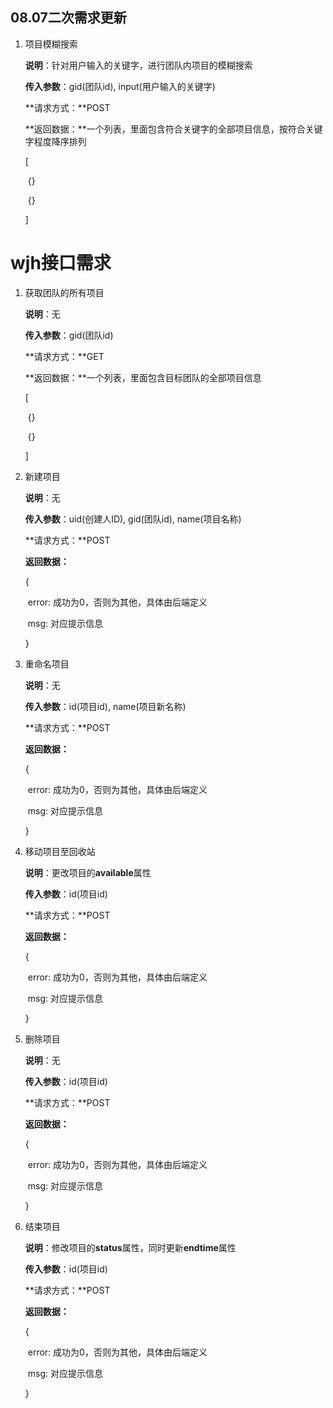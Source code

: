 ## 08.07二次需求更新

1. 项目模糊搜索

   **说明**：针对用户输入的关键字，进行团队内项目的模糊搜索

   **传入参数**：gid(团队id), input(用户输入的关键字)

   **请求方式：**POST

   **返回数据：**一个列表，里面包含符合关键字的全部项目信息，按符合关键字程度降序排列

   [

   ​	{}

   ​	{}

   ]





# wjh接口需求

1. 获取团队的所有项目

   **说明**：无

   **传入参数**：gid(团队id)

   **请求方式：**GET

   **返回数据：**一个列表，里面包含目标团队的全部项目信息

   [

   ​	{}

   ​	{}

   ]



2. 新建项目

   **说明**：无

   **传入参数**：uid(创建人ID), gid(团队id), name(项目名称)

   **请求方式：**POST

   **返回数据：**

   {

   ​	error: 成功为0，否则为其他，具体由后端定义

   ​	msg: 对应提示信息

   }



3. 重命名项目

   **说明**：无

   **传入参数**：id(项目id), name(项目新名称)

   **请求方式：**POST

   **返回数据：**

   {

   ​	error: 成功为0，否则为其他，具体由后端定义

   ​	msg: 对应提示信息

   }

   

4. 移动项目至回收站

   **说明**：更改项目的**available**属性

   **传入参数**：id(项目id)

   **请求方式：**POST

   **返回数据：**

   {

   ​	error: 成功为0，否则为其他，具体由后端定义

   ​	msg: 对应提示信息

   }

   

5. 删除项目

   **说明**：无

   **传入参数**：id(项目id)

   **请求方式：**POST

   **返回数据：**

   {

   ​	error: 成功为0，否则为其他，具体由后端定义

   ​	msg: 对应提示信息

   }

   

6. 结束项目

   **说明**：修改项目的**status**属性，同时更新**endtime**属性

   **传入参数**：id(项目id)

   **请求方式：**POST

   **返回数据：**

   {

   ​	error: 成功为0，否则为其他，具体由后端定义

   ​	msg: 对应提示信息

   }
   
   
   
   

​	
